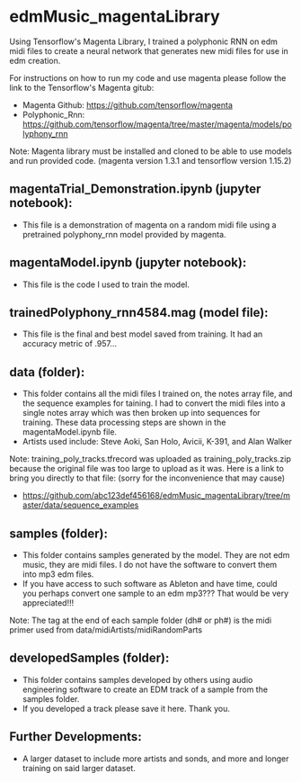# edmMusic_magentaLibrary
Using Tensorflow's Magenta Library, I trained a polyphonic RNN on edm midi files to create a neural network that generates new midi files 
for use in edm creation.

For instructions on how to run my code and use magenta please follow the link to the Tensorflow's Magenta gitub:
  - Magenta Github: https://github.com/tensorflow/magenta
  - Polyphonic_Rnn: https://github.com/tensorflow/magenta/tree/master/magenta/models/polyphony_rnn
  
Note: Magenta library must be installed and cloned to be able to use models and run provided code. (magenta version 1.3.1 and tensorflow version 1.15.2)
  
## magentaTrial_Demonstration.ipynb (jupyter notebook):
  - This file is a demonstration of magenta on a random midi file using a pretrained polyphony_rnn model provided by magenta.
  
## magentaModel.ipynb (jupyter notebook):
  - This file is the code I used to train the model.
  
## trainedPolyphony_rnn4584.mag (model file):
  - This file is the final and best model saved from training. It had an accuracy metric of .957...
  
## data (folder):
  - This folder contains all the midi files I trained on, the notes array file, and the sequence examples for taining. I had to convert the midi files into a single notes array which was then broken up into sequences for training. These data processing steps are shown in the magentaModel.ipynb file.
  - Artists used include: Steve Aoki, San Holo, Avicii, K-391, and Alan Walker
  
Note: training_poly_tracks.tfrecord was uploaded as training_poly_tracks.zip because the original file was too large to upload as it was. Here is a link to bring you directly to that file: (sorry for the inconvenience that may cause)  
  - https://github.com/abc123def456168/edmMusic_magentaLibrary/tree/master/data/sequence_examples
  
## samples (folder): 
  - This folder contains samples generated by the model. They are not edm music, they are midi files. I do not have the software to  convert them into mp3 edm files. 
  - If you have access to such software as Ableton and have time, could you perhaps convert one sample to an edm mp3??? That would be very appreciated!!!

Note: The tag at the end of each sample folder (dh# or ph#) is the midi primer used from data/midiArtists/midiRandomParts

## developedSamples (folder): 
  - This folder contains samples developed by others using audio engineering software to create an EDM track of a sample from the samples folder.
  - If you developed a track please save it here. Thank you.
  
## Further Developments:
  - A larger dataset to include more artists and sonds, and more and longer training on said larger dataset.
